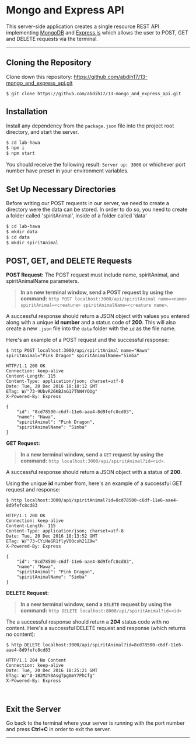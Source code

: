 __Mongo and Express API__
======
This server-side application creates a single resource REST API implementing [MongoDB](https://www.mongodb.com/) and [Express.js](http://expressjs.com/) which allows the user to POST, GET and DELETE requests via the terminal.

---
## Cloning the Repository
Clone down this repository:  https://github.com/abdih17/13-mongo_and_express_api.git

```
$ git clone https://github.com/abdih17/13-mongo_and_express_api.git
```

## Installation

Install any dependency from the `package.json` file into the project root
directory, and start the server.

```sh
$ cd lab-hawa
$ npm i
$ npm start
```

You should receive the following result: `Server up: 3000` or whichever port number have preset in your environment variables.

## Set Up Necessary Directories

Before writing our POST requests in our server, we need to create a directory were the data can be stored. In order to do so, you need to create a folder called 'spiritAnimal', inside of a folder called 'data'

```sh
$ cd lab-hawa
$ mkdir data
$ cd data
$ mkdir spiritAnimal
```

## POST, GET, and DELETE Requests

**POST Request:**
The POST request must include name, spiritAnimal, and spiritAnimalName parameters.

>**In an new terminal window, send a POST request by using the command:**
>`http POST localhost:3000/api/spiritAnimal name=<name> spiritAnimal=<creature> spiritAnimalName=<creature name>`.

A successful response should return a JSON object with values you entered along with a unique **id number** and a status code of **200**. This will also create a new `.json` file into the `data` folder with the `id` as the file name.

Here's an example of a POST request and the successful response:
```
$ http POST localhost:3000/api/spiritAnimal name="Hawa" spiritAnimal="Pink Dragon" spiritAnimalName="Simba"

HTTP/1.1 200 OK
Connection: keep-alive
Content-Length: 115
Content-Type: application/json; charset=utf-8
Date: Tue, 20 Dec 2016 18:10:12 GMT
ETag: W/"73-9UbvR26KBJnG17ThN4YOOg"
X-Powered-By: Express

{
    "id": "8cd78500-c6df-11e6-aae4-8d9fefc8cd83",
    "name": "Hawa",
    "spiritAnimal": "Pink Dragon",
    "spiritAnimalName": "Simba"
}
```

**GET Request:**

>**In a new terminal window, send a `GET` request by using the command:**
>`http localhost:3000/api/spiritAnimal?id=<id>`.

A successful response should return a JSON object with a status of **200**.

Using the unique **id** number from, here's an example of a successful GET request and response:
```
$ http localhost:3000/api/spiritAnimal?id=8cd78500-c6df-11e6-aae4-8d9fefc8cd83

HTTP/1.1 200 OK
Connection: keep-alive
Content-Length: 115
Content-Type: application/json; charset=utf-8
Date: Tue, 20 Dec 2016 18:13:52 GMT
ETag: W/"73-CYiHeGR1flyV0Ocsh21Z9w"
X-Powered-By: Express

{
    "id": "8cd78500-c6df-11e6-aae4-8d9fefc8cd83",
    "name": "Hawa",
    "spiritAnimal": "Pink Dragon",
    "spiritAnimalName": "Simba"
}

```

**DELETE Request:**

>**In a new terminal window, send a `DELETE` request by using the command:**
>`http DELETE localhost:8000/api/spiritAnimal?id=<id>`

The a successful response should return a **204** status code with no content.
Here's a successful DELETE request and response (which returns no content):
```
$ http DELETE localhost:3000/api/spiritAnimal?id=8cd78500-c6df-11e6-aae4-8d9fefc8cd83

HTTP/1.1 204 No Content
Connection: keep-alive
Date: Tue, 20 Dec 2016 18:25:21 GMT
ETag: W/"0-1B2M2Y8AsgTpgAmY7PhCfg"
X-Powered-By: Express



```

## Exit the Server

Go back to the terminal where your server is running with the port number and press **Ctrl+C** in order to exit the server.

---
